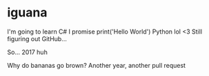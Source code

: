 # iguana
I'm going to learn C# I promise
print('Hello World')
Python lol <3
Still figuring out GitHub...

So... 2017 huh

Why do bananas go brown?
Another year, another pull request
